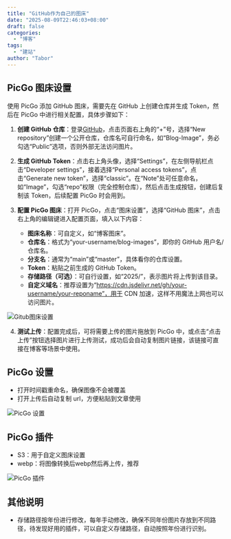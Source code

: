 ```yaml
---
title: "GitHub作为自己的图床"
date: "2025-08-09T22:46:03+08:00"
draft: false
categories:
  - "博客"
tags:
  - "建站"
author: "Tabor"
---
```


## PicGo 图床设置

使用 PicGo 添加 GitHub 图床，需要先在 GitHub 上创建仓库并生成 Token，然后在 PicGo 中进行相关配置，具体步骤如下：

1. **创建 GitHub 仓库**：登录[GitHub](https://github.com)，点击页面右上角的“+”号，选择“New repository”创建一个公开仓库，仓库名可自行命名，如“Blog-Image”，务必勾选“Public”选项，否则外部无法访问图片。

2. **生成 GitHub Token**：点击右上角头像，选择“Settings”，在左侧导航栏点击“Developer settings”，接着选择“Personal access tokens”，点击“Generate new token”，选择“classic”。在“Note”处可任意命名，如“Image”，勾选“repo”权限（完全控制仓库），然后点击生成按钮，创建后复制该 Token，后续配置 PicGo 时会用到。

3. **配置 PicGo 图床**：打开 PicGo，点击“图床设置”，选择“GitHub 图床”，点击右上角的编辑键进入配置页面，填入以下内容：

   - **图床名称**：可自定义，如“博客图床”。
   - **仓库名**：格式为“your-username/blog-images”，即你的 GitHub 用户名/仓库名。
   - **分支名**：通常为“main”或“master”，具体看你的仓库设置。
   - **Token**：粘贴之前生成的 GitHub Token。
   - **存储路径（可选）**：可自行设置，如“2025/”，表示图片将上传到该目录。
   - **自定义域名**：推荐设置为“https://cdn.jsdelivr.net/gh/your-username/your-reponame”，用于 CDN 加速，这样不用魔法上网也可以访问图片。

![Gitub图床设置](https://cdn.jsdelivr.net/gh/tabortao/imagebed/2025/20250809235749370.webp)

4. **测试上传**：配置完成后，可将需要上传的图片拖放到 PicGo 中，或点击“点击上传”按钮选择图片进行上传测试，成功后会自动复制图片链接，该链接可直接在博客等场景中使用。

## PicGo 设置

- 打开时间戳重命名，确保图像不会被覆盖
- 打开上传后自动复制 url，方便粘贴到文章使用

![PicGo 设置](https://cdn.jsdelivr.net/gh/tabortao/imagebed/2025/20250811151645821.webp)

## PicGo 插件

- S3：用于自定义图床设置
- webp：将图像转换后webp然后再上传，推荐

![PicGo 插件](https://cdn.jsdelivr.net/gh/tabortao/imagebed/2025/20250811152000620.webp)

## 其他说明

- 存储路径按年份进行修改，每年手动修改，确保不同年份图片存放到不同路径，待发现好用的插件，可以自定义存储路径，自动按照年份进行识别。
